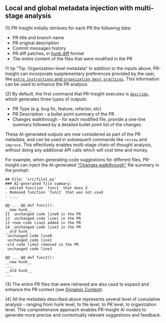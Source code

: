 ## Local and global metadata injection with multi-stage analysis
(1)
PR-Insight initially retrieves for each PR the following data:

- PR title and branch name
- PR original description
- Commit messages history
- PR diff patches, in [hunk diff](https://loicpefferkorn.net/2014/02/diff-files-what-are-hunks-and-how-to-extract-them/) format
- The entire content of the files that were modified in the PR

!!! tip "Tip: Organization-level metadata"
    In addition to the inputs above, PR-Insight can incorporate supplementary preferences provided by the user, like [`extra_instructions` and `organization best practices`](https://pr-insight-docs.khulnasoft.com/tools/improve/#extra-instructions-and-best-practices). This information can be used to enhance the PR analysis.

(2)
By default, the first command that PR-Insight executes is [`describe`](https://pr-insight-docs.khulnasoft.com/tools/describe/), which generates three types of outputs:

- PR Type (e.g. bug fix, feature, refactor, etc)
- PR Description - a bullet point summary of the PR
- Changes walkthrough - for each modified file, provide a one-line summary followed by a detailed bullet point list of the changes.

These AI-generated outputs are now considered as part of the PR metadata, and can be used in subsequent commands like `review` and `improve`.
This effectively enables multi-stage chain-of-thought analysis, without doing any additional API calls which will cost time and money.

For example, when generating code suggestions for different files, PR-Insight can inject the AI-generated ["Changes walkthrough"](https://github.com/Khulnasoft/pr-insight/pull/1202#issue-2511546839) file summary in the prompt:

```
## File: 'src/file1.py'
### AI-generated file summary:
- edited function `func1` that does X
- Removed function `func2` that was not used
- ....

@@ ... @@ def func1():
__new hunk__
11  unchanged code line0 in the PR
12  unchanged code line1 in the PR
13 +new code line2 added in the PR
14  unchanged code line3 in the PR
__old hunk__
 unchanged code line0
 unchanged code line1
-old code line2 removed in the PR
 unchanged code line3

@@ ... @@ def func2():
__new hunk__
...
__old hunk__
...
```

(3) The entire PR files that were retrieved are also used to expand and enhance the PR context (see [Dynamic Context](https://pr-insight-docs.khulnasoft.com/core-abilities/dynamic-context/)).


(4) All the metadata described above represents several level of cumulative analysis - ranging from hunk level, to file level, to PR level, to organization level.
This comprehensive approach enables PR-Insight AI models to generate more precise and contextually relevant suggestions and feedback.